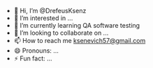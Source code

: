 - 👋 Hi, I’m @DrefeusKsenz
- 👀 I’m interested in ...
- 🌱 I’m currently learning QA software testing
- 💞️ I’m looking to collaborate on ...
- 📫 How to reach me ksenevich57@gmail.com
- 😄 Pronouns: ...
- ⚡ Fun fact: ...

<!---
DrefeusKsenz/DrefeusKsenz is a ✨ special ✨ repository because its `README.md` (this file) appears on your GitHub profile.
You can click the Preview link to take a look at your changes.
--->
